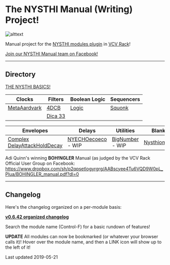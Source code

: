 # The NYSTHI Manual (Writing) Project!

![alttext](./allmodules20190126.png)

Manual project for the [NYSTHI modules plugin](https://github.com/nysthi/nysthi) in [VCV Rack](https://vcvrack.com/)! 

[Join our NYSTHI Manual team on Facebook!](https://www.facebook.com/groups/nysthimanual/)

---

## Directory

[THE NYSTHI BASICS!](pages/basics/basics.md)


| **Clocks** | **Filters** | **Boolean Logic** | **Sequencers** |
|---|---|---|---|
| [MetaAardvark](pages/metaaardvark/metaaardvark.md) | [4DCB](pages/4dcb/4dcb.md) | [Logic](pages/logic/logic.md) | [Squonk](pages/squonk/squonk.md) |
|  | [Dica 33](pages/dica_33/dica_33.md) |  |  |

| **Envelopes** | **Delays** | **Utilities** | **Blanks** |
|---|---|---|---|
| [Complex DelayAttackHoldDecay](pages/complex_dahd/complex_dahd.md) | [NYECHOecoeco](pages/nyechoecoeco/nyechoecoeco.md) - WIP | [BigNumber](pages/bignumber/bignumber.md) - WIP | [Nysthiometer](pages/nysthiometer/nysthiometer.md) |

Adi Quinn's winning **BOH!NGLER** Manual (as judged by the VCV Rack Official User Group on Facebook:
https://www.dropbox.com/sh/p2qpsetlogyrgrg/AABscyee4Tu6VQD9W0pL_PIua/BOHINGLER_manual.pdf?dl=0

---
## Changelog
Here's the changelog organized on a per-module basis: 

**[v0.6.42 organized changelog](./changelog0.6.42_parsed.md)**

Search the module name (Control-F) for a basic rundown of features!

**UPDATE** All modules can now be bookmarked (or whatever your browser calls it)! Hover over the module name, and then a LINK icon will show up to the left of it!

Last updated 2019-05-21
